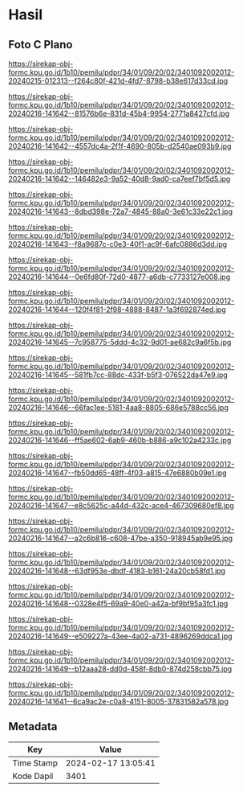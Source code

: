 # Hasil

## Foto C Plano

https://sirekap-obj-formc.kpu.go.id/1b10/pemilu/pdpr/34/01/09/20/02/3401092002012-20240215-012313--f264c80f-421d-4fd7-8798-b38e617d33cd.jpg

https://sirekap-obj-formc.kpu.go.id/1b10/pemilu/pdpr/34/01/09/20/02/3401092002012-20240216-141642--81576b6e-831d-45b4-9954-2771a8427cfd.jpg

https://sirekap-obj-formc.kpu.go.id/1b10/pemilu/pdpr/34/01/09/20/02/3401092002012-20240216-141642--4557dc4a-2f1f-4690-805b-d2540ae093b9.jpg

https://sirekap-obj-formc.kpu.go.id/1b10/pemilu/pdpr/34/01/09/20/02/3401092002012-20240216-141642--146482e3-9a52-40d8-9ad0-ca7eef7bf5d5.jpg

https://sirekap-obj-formc.kpu.go.id/1b10/pemilu/pdpr/34/01/09/20/02/3401092002012-20240216-141643--8dbd398e-72a7-4845-88a0-3e61c33e22c1.jpg

https://sirekap-obj-formc.kpu.go.id/1b10/pemilu/pdpr/34/01/09/20/02/3401092002012-20240216-141643--f8a9687c-c0e3-40f1-ac9f-6afc0886d3dd.jpg

https://sirekap-obj-formc.kpu.go.id/1b10/pemilu/pdpr/34/01/09/20/02/3401092002012-20240216-141644--0e6fd80f-72d0-4877-a6db-c7733127e008.jpg

https://sirekap-obj-formc.kpu.go.id/1b10/pemilu/pdpr/34/01/09/20/02/3401092002012-20240216-141644--120f4f81-2f98-4888-8487-1a3f692874ed.jpg

https://sirekap-obj-formc.kpu.go.id/1b10/pemilu/pdpr/34/01/09/20/02/3401092002012-20240216-141645--7c958775-5ddd-4c32-9d01-ae682c9a6f5b.jpg

https://sirekap-obj-formc.kpu.go.id/1b10/pemilu/pdpr/34/01/09/20/02/3401092002012-20240216-141645--581fb7cc-88dc-433f-b5f3-076522da47e9.jpg

https://sirekap-obj-formc.kpu.go.id/1b10/pemilu/pdpr/34/01/09/20/02/3401092002012-20240216-141646--66fac1ee-5181-4aa8-8805-686e5788cc56.jpg

https://sirekap-obj-formc.kpu.go.id/1b10/pemilu/pdpr/34/01/09/20/02/3401092002012-20240216-141646--ff5ae602-6ab9-460b-b886-a9c102a4233c.jpg

https://sirekap-obj-formc.kpu.go.id/1b10/pemilu/pdpr/34/01/09/20/02/3401092002012-20240216-141647--fb50dd65-48ff-4f03-a815-47e6880b09e1.jpg

https://sirekap-obj-formc.kpu.go.id/1b10/pemilu/pdpr/34/01/09/20/02/3401092002012-20240216-141647--e8c5625c-a44d-432c-ace4-467309680ef8.jpg

https://sirekap-obj-formc.kpu.go.id/1b10/pemilu/pdpr/34/01/09/20/02/3401092002012-20240216-141647--a2c6b816-c608-47be-a350-918945ab9e95.jpg

https://sirekap-obj-formc.kpu.go.id/1b10/pemilu/pdpr/34/01/09/20/02/3401092002012-20240216-141648--63df953e-dbdf-4183-b161-24a20cb58fd1.jpg

https://sirekap-obj-formc.kpu.go.id/1b10/pemilu/pdpr/34/01/09/20/02/3401092002012-20240216-141648--0328e4f5-69a9-40e0-a42a-bf9bf95a3fc1.jpg

https://sirekap-obj-formc.kpu.go.id/1b10/pemilu/pdpr/34/01/09/20/02/3401092002012-20240216-141649--e509227a-43ee-4a02-a731-4896269ddca1.jpg

https://sirekap-obj-formc.kpu.go.id/1b10/pemilu/pdpr/34/01/09/20/02/3401092002012-20240216-141649--b12aaa28-dd0d-458f-8db0-874d258cbb75.jpg

https://sirekap-obj-formc.kpu.go.id/1b10/pemilu/pdpr/34/01/09/20/02/3401092002012-20240216-141641--6ca9ac2e-c0a8-4151-8005-37831582a578.jpg


## Metadata

| Key        | Value               |
| ---------- | ------------------- |
| Time Stamp | 2024-02-17 13:05:41 |
| Kode Dapil | 3401                |



